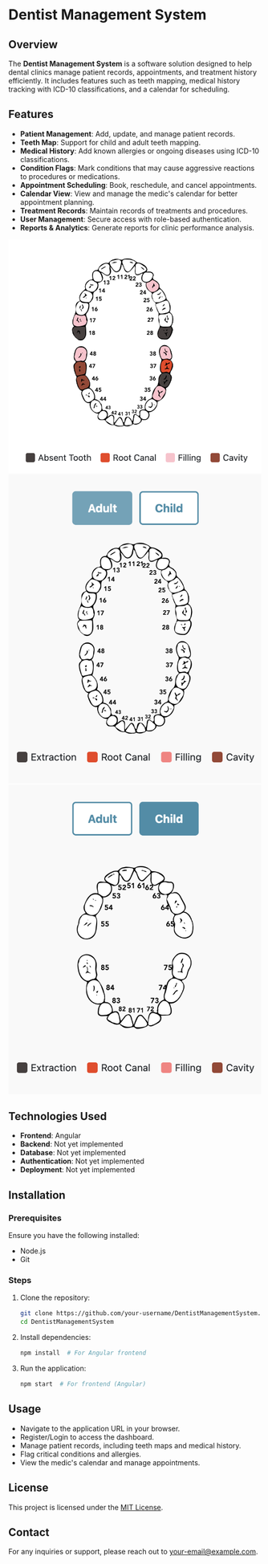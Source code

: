 # Dentist Management System

## Overview
The **Dentist Management System** is a software solution designed to help dental clinics manage patient records, appointments, and treatment history efficiently. It includes features such as teeth mapping, medical history tracking with ICD-10 classifications, and a calendar for scheduling. 

## Features
- **Patient Management**: Add, update, and manage patient records.
- **Teeth Map**: Support for child and adult teeth mapping.
- **Medical History**: Add known allergies or ongoing diseases using ICD-10 classifications.
- **Condition Flags**: Mark conditions that may cause aggressive reactions to procedures or medications.
- **Appointment Scheduling**: Book, reschedule, and cancel appointments.
- **Calendar View**: View and manage the medic's calendar for better appointment planning.
- **Treatment Records**: Maintain records of treatments and procedures.
- **User Management**: Secure access with role-based authentication.
- **Reports & Analytics**: Generate reports for clinic performance analysis.

![madical-record-platform](/public/adult-filledin.png)
![madical-record-platform](/public/adultmap.png)
![madical-record-platform](/public/childmap.png)



## Technologies Used
- **Frontend**: Angular
- **Backend**: Not yet implemented
- **Database**: Not yet implemented
- **Authentication**: Not yet implemented
- **Deployment**: Not yet implemented

## Installation
### Prerequisites
Ensure you have the following installed:
- Node.js
- Git

### Steps
1. Clone the repository:
   ```sh
   git clone https://github.com/your-username/DentistManagementSystem.git
   cd DentistManagementSystem
   ```
2. Install dependencies:
   ```sh
   npm install  # For Angular frontend
   ```
3. Run the application:
   ```sh
   npm start  # For frontend (Angular)
   ```

## Usage
- Navigate to the application URL in your browser.
- Register/Login to access the dashboard.
- Manage patient records, including teeth maps and medical history.
- Flag critical conditions and allergies.
- View the medic's calendar and manage appointments.


## License
This project is licensed under the [MIT License](LICENSE).

## Contact
For any inquiries or support, please reach out to [your-email@example.com](mailto:your-email@example.com).
